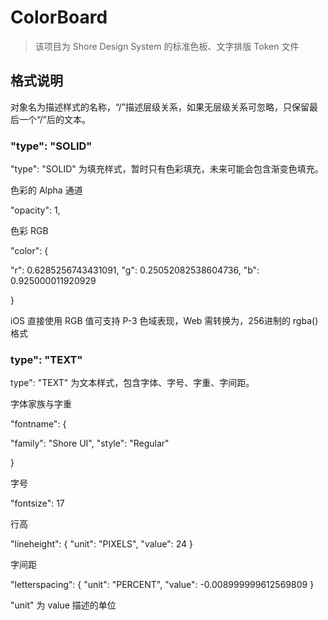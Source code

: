 # ColorBoard

> 该项目为 Shore Design System 的标准色板、文字排版 Token 文件

## 格式说明

对象名为描述样式的名称，“/”描述层级关系，如果无层级关系可忽略，只保留最后一个“/”后的文本。

### "type": "SOLID"

"type": "SOLID" 为填充样式，暂时只有色彩填充，未来可能会包含渐变色填充。

色彩的 Alpha 通道

"opacity": 1,

色彩 RGB

"color": {

  "r": 0.6285256743431091,
  "g": 0.25052082538604736,
  "b": 0.925000011920929
  
}

iOS 直接使用 RGB 值可支持 P-3 色域表现，Web 需转换为，256进制的 rgba() 格式

### type": "TEXT"

type": "TEXT" 为文本样式，包含字体、字号、字重、字间距。

字体家族与字重

"fontname": {

  "family": "Shore UI",
  "style": "Regular"
  
}

字号

"fontsize": 17

行高

"lineheight": {
  "unit": "PIXELS",
  "value": 24
}

字间距

"letterspacing": {
  "unit": "PERCENT",
  "value": -0.008999999612569809
}

"unit" 为 value 描述的单位
